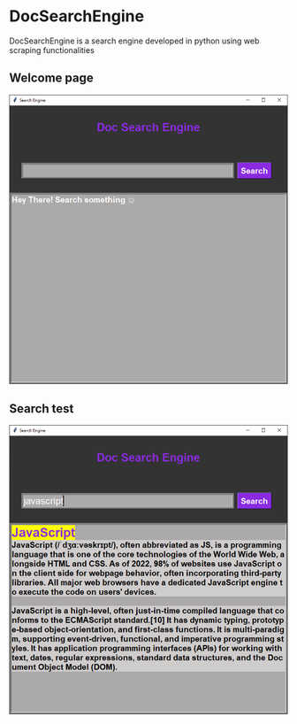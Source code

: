 # DocSearchEngine
DocSearchEngine is a search engine developed in python using web scraping functionalities

## Welcome page 

![Alt text](Screenshots/StartGui.PNG?raw=true "welcome_page")

## Search test

![Alt text](Screenshots/SearchTest.PNG?raw=true "search_test")
